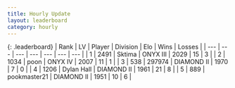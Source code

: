 ```yaml
---
title: Hourly Update
layout: leaderboard
category: hourly
---
```


{: .leaderboard}
| Rank | LV | Player | Division | Elo | Wins | Losses |
| --- | --- | --- | --- | --- | --- | --- |
| <span data-change="0">1</span> | 2491 | <span title="ID: 353063">Sktima</span> | ONYX III | <span data-change="0">2029</span> | <span data-change="0">15</span> | <span data-change="0">3</span> |
| <span data-change="0">2</span> | 1034 | <span title="ID: 540690">poon</span> | ONYX IV | <span data-change="0">2007</span> | <span data-change="0">11</span> | <span data-change="0">1</span> |
| <span data-change="1">3</span> | 538 | <span title="ID: 544038">297974</span> | DIAMOND II | <span data-change="11">1970</span> | <span data-change="1">7</span> | <span data-change="0">0</span> |
| <span data-change="-1">4</span> | 1206 | <span title="ID: 174294">Dylan Hall</span> | DIAMOND II | <span data-change="0">1961</span> | <span data-change="0">21</span> | <span data-change="0">8</span> |
| <span data-change="0">5</span> | 889 | <span title="ID: 652474">pookmaster21</span> | DIAMOND II | <span data-change="17">1951</span> | <span data-change="5">10</span> | <span data-change="2">6</span> |